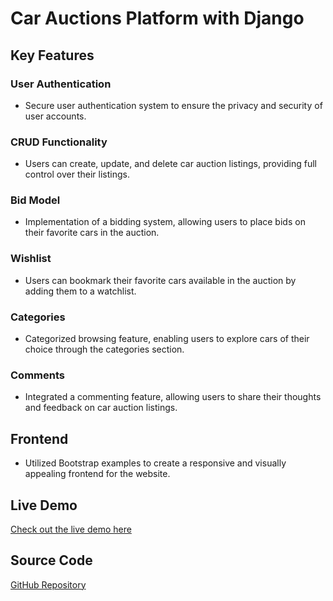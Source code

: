 # Car Auctions Platform with Django

## Key Features

### User Authentication

- Secure user authentication system to ensure the privacy and security of user accounts.

### CRUD Functionality

- Users can create, update, and delete car auction listings, providing full control over their listings.

### Bid Model

- Implementation of a bidding system, allowing users to place bids on their favorite cars in the auction.

### Wishlist

- Users can bookmark their favorite cars available in the auction by adding them to a watchlist.

### Categories

- Categorized browsing feature, enabling users to explore cars of their choice through the categories section.

### Comments

- Integrated a commenting feature, allowing users to share their thoughts and feedback on car auction listings.

## Frontend

- Utilized Bootstrap examples to create a responsive and visually appealing frontend for the website.

## Live Demo

[Check out the live demo here](https://lnkd.in/gDE5cccb)

## Source Code

[GitHub Repository](https://lnkd.in/gDE5cccb)

